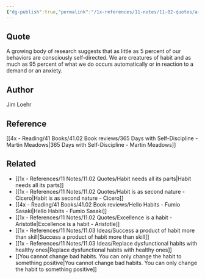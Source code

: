 ```yaml
---
{"dg-publish":true,"permalink":"/1x-references/11-notes/11-02-quotes/a-growing-body-of-research-suggests-that-as-little-as-5-percent-of-our-behaviors-are-consciously-self-directed-we-are-creatures-of-habit-and-as-much-as-95-percent-of-what-we-do-occurs-automatically-or-in-reaction-to-a-demand-or-an-anxiety-jim-loehr/","title":"A growing body of research suggests that as little as 5 percent of our behaviors are consciously self-directed. We are creatures of habit and as much as 95 percent of what we do occurs automatically or in reaction to a demand or an anxiety - Jim Loehr","created":"2025-07-07T20:32:43.613+03:00","updated":"2025-07-07T20:33:04.800+03:00"}
---
```



## Quote
A growing body of research suggests that as little as 5 percent of our behaviors are consciously self-directed. We are creatures of habit and as much as 95 percent of what we do occurs automatically or in reaction to a demand or an anxiety.

## Author
Jim Loehr

## Reference
[[4x - Reading/41 Books/41.02 Book reviews/365 Days with Self-Discipline - Martin Meadows\|365 Days with Self-Discipline - Martin Meadows]]

## Related
- [[1x - References/11 Notes/11.02 Quotes/Habit needs all its parts\|Habit needs all its parts]]
- [[1x - References/11 Notes/11.02 Quotes/Habit is as second nature - Cicero\|Habit is as second nature - Cicero]]
- [[4x - Reading/41 Books/41.02 Book reviews/Hello Habits - Fumio Sasaki\|Hello Habits - Fumio Sasaki]]
- [[1x - References/11 Notes/11.02 Quotes/Excellence is a habit - Aristotle\|Excellence is a habit - Aristotle]]
- [[1x - References/11 Notes/11.03 Ideas/Success a product of habit more than skill\|Success a product of habit more than skill]]
- [[1x - References/11 Notes/11.03 Ideas/Replace dysfunctional habits with healthy ones\|Replace dysfunctional habits with healthy ones]]
- [[You cannot change bad habits. You can only change the habit to something positive\|You cannot change bad habits. You can only change the habit to something positive]]
